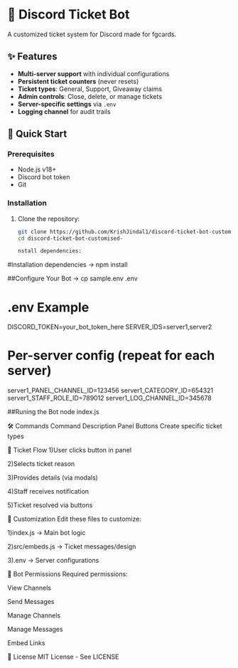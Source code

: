 # 🎫 Discord Ticket Bot

A customized  ticket system for Discord made for fgcards.



## ✨ Features
- **Multi-server support** with individual configurations
- **Persistent ticket counters** (never resets)
- **Ticket types**: General, Support, Giveaway claims
- **Admin controls**: Close, delete, or manage tickets
- **Server-specific settings** via `.env`
- **Logging channel** for audit trails

## 🚀 Quick Start

### Prerequisites
- Node.js v18+
- Discord bot token
- Git

### Installation
1. Clone the repository:
   ```bash
   git clone https://github.com/KrishJindal1/discord-ticket-bot-customised-.git
   cd discord-ticket-bot-customised-

   nstall dependencies:
#Installation dependencies ->
 npm install

##Configure Your Bot ->
cp sample.env .env

# .env Example
DISCORD_TOKEN=your_bot_token_here
SERVER_IDS=server1,server2

# Per-server config (repeat for each server)
server1_PANEL_CHANNEL_ID=123456
server1_CATEGORY_ID=654321
server1_STAFF_ROLE_ID=789012
server1_LOG_CHANNEL_ID=345678

##Runing the Bot
node index.js

🛠️ Commands
Command	Description
Panel Buttons	Create specific ticket types

📝 Ticket Flow
  1)User clicks button in panel

  2)Selects ticket reason
  
  3)Provides details (via modals)

  4)Staff receives notification

  5)Ticket resolved via buttons

🔧 Customization
Edit these files to customize:

   1)index.js → Main bot logic

   2)src/embeds.js → Ticket messages/design

   3).env → Server configurations

🤖 Bot Permissions
Required permissions:

View Channels

Send Messages

Manage Channels

Manage Messages

Embed Links

📜 License
MIT License - See LICENSE
